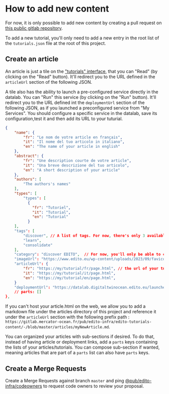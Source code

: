 # How to add new content

For now, it is only possible to add new content by creating a pull request on [this public gitlab repository](https://gitlab.mercator-ocean.fr/pub/edito-infra/edito-tutorials-content).

To add a new tutorial, you'll only need to add a new entry in the root list of the `tutorials.json` file at the root of this project.

## Create an article

An article is just a tile on the ["tutorials" interface](https://tutorials.digitaltwinocean.edito.eu/formation), that you can "Read" (by clicking on the "Read" button). It'll redirect you to the URL defined in the `articleUrl` section of the following JSON.

A tile also has the ability to launch a pre-configured service directly in the datalab. You can "Run" this service (by clicking on the "Run" button). It'll redirect you to the URL defined int the `deploymentUrl` section of the following JSON, as if you launched a preconfigured service from "My Services". You should configure a specific service in the datalab, save its configuration,test it and then add its URL to your tuturial.
```json
{
    "name": {
        "fr": "Le nom de votre article en français",
        "it": "Il nome del tuo articolo in italiano",
        "en": "The name of your article in english"
    },
    "abstract": {
        "fr": "Une description courte de votre article",
        "it": "Una breve descrizione del tuo articolo",
        "en": "A short description of your article"
    },
    "authors": [
        "The authors's names"
    ],
    "types": [
        "types": [
          {
            "fr": "Tutoriel",
            "it": "Tutorial",
            "en": "Tutorial"
          }
    ],
    "tags": [
        "discover", // A list of tags. For now, there's only 3 available tags you can choose: "discover", "learn" and "consolidate"
        "learn",
        "consolidate"
    ],
    "category": "discover EDITO",  // For now, you'll only be able to choose between: "best practices", "discover EDITO", "training courses in data science", "training courses with python" and "training courses with R"
    "imageUrl": "https://www.edito.eu/wp-content/uploads/2023/09/favicon.png",
    "articleUrl": {
        "fr": "https://my/tutorial/fr/page.html", // the url of your tutorial
        "it": "https://my/tutorial/it/page.html",
        "en": "https://my/tutorial/en/page.html",
    }
    "deploymentUrl": "https://datalab.digitaltwinocean.edito.eu/launcher/"// the url of your pre-configured service
    // parts: [] 
},
```

If you can't host your article.html on the web, we allow you to add a markdown file under the articles directory of this project and reference it under the `articleUrl` section with the following prefix path : `https://gitlab.mercator-ocean.fr/pub/edito-infra/edito-tutorials-content/-/blob/master/articles/myNewArticle.md`.

You can organized your articles with sub-sections if desired. To do that, instead of having article or deployment links, add a `parts` keys containing the lists of your articles/tutorials. You can compose sub-section if wanted, meaning articles that are part of a `parts` list can also have `parts` keys.

## Create a Merge Requests

Create a Merge Requests against branch `master` and ping [@pub/edito-infra/codeowners](https://gitlab.mercator-ocean.fr/pub/edito-infra/codeowners) to request code owners to review your proposal.
